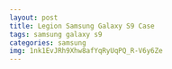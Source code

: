 ```yaml
---
layout: post
title: Legion Samsung Galaxy S9 Case
tags: samsung galaxy s9
categories: samsung
img: 1nk1EvJRh9Xhw8afYqRyUqPQ_R-V6y6Ze
---
```

